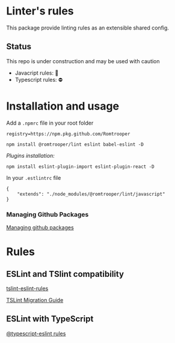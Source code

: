 # Linter's rules 

This package provide linting rules as an extensible shared config.

## Status

This repo is under construction and may be used with caution

- Javacript rules: 🚧
- Typescript rules: ⛔

# Installation and usage

Add a `.npmrc` file in your root folder

```
registry=https://npm.pkg.github.com/Romtrooper
```

```
npm install @romtrooper/lint eslint babel-eslint -D
```

_Plugins installation:_

```
npm install eslint-plugin-import eslint-plugin-react -D
```

In your `.estlintrc` file

```
{
	"extends": "./node_modules/@romtrooper/lint/javascript"
}
```

### Managing Github Packages

[Managing github packages](https://dev.to/jgierer12/how-to-publish-packages-to-the-github-package-repository-4bai)


# Rules

## ESLint and TSlint compatibility

[tslint-eslint-rules](https://github.com/buzinas/tslint-eslint-rules)

[TSLint Migration Guide](https://github.com/typescript-eslint/typescript-eslint/blob/master/packages/eslint-plugin/ROADMAP.md)


## ESLint with TypeScript

[@typescript-eslint rules](https://github.com/typescript-eslint/typescript-eslint/tree/master/packages/eslint-plugin)


